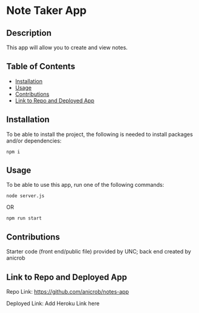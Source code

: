 # Note Taker App


## Description

This app will allow you to create and view notes.

## Table of Contents
* [Installation](#installation)
* [Usage](#usage)
* [Contributions](#contributions)
* [Link to Repo and Deployed App](#link-to-repo-and-deployed-app)

## Installation

To be able to install the project, the following is needed to install packages and/or dependencies:
~~~
npm i
~~~

## Usage
To be able to use this app, run one of the following commands:
~~~
node server.js
~~~

OR

~~~
npm run start
~~~


## Contributions

Starter code (front end/public file) provided by UNC; back end created by anicrob


## Link to Repo and Deployed App

Repo Link: https://github.com/anicrob/notes-app

Deployed Link: Add Heroku Link here

